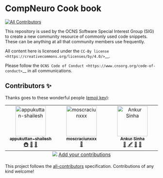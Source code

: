 # CompNeuro Cook book

<!-- ALL-CONTRIBUTORS-BADGE:START - Do not remove or modify this section -->
[![All Contributors](https://img.shields.io/badge/all_contributors-3-orange.svg?style=flat-square)](#contributors-)
<!-- ALL-CONTRIBUTORS-BADGE:END -->

This repository is used by the OCNS Software Special Interest Group (SIG) to create a new community resource of commonly used code snippets. These can be anything at all that community members use frequently.

All content here is licensed under the `CC-By license <https://creativecommons.org/licenses/by/4.0/>`__.

Please follow the `OCNS Code of Conduct <https://www.cnsorg.org/code-of-conduct>`__ in all communications.

## Contributors ✨

Thanks goes to these wonderful people ([emoji key](https://allcontributors.org/docs/en/emoji-key)):

<!-- ALL-CONTRIBUTORS-LIST:START - Do not remove or modify this section -->
<!-- prettier-ignore-start -->
<!-- markdownlint-disable -->
<table>
  <tbody>
    <tr>
      <td align="center" valign="top" width="14.28%"><a href="https://www.shailesh-appukuttan.com/"><img src="https://avatars.githubusercontent.com/u/24866517?v=4?s=100" width="100px;" alt="appukuttan-shailesh"/><br /><sub><b>appukuttan-shailesh</b></sub></a><br /><a href="#infra-appukuttan-shailesh" title="Infrastructure (Hosting, Build-Tools, etc)">🚇</a> <a href="#maintenance-appukuttan-shailesh" title="Maintenance">🚧</a> <a href="#projectManagement-appukuttan-shailesh" title="Project Management">📆</a></td>
      <td align="center" valign="top" width="14.28%"><a href="https://github.com/moscraciunxxx"><img src="https://avatars.githubusercontent.com/u/30236883?v=4?s=100" width="100px;" alt="moscraciunxxx"/><br /><sub><b>moscraciunxxx</b></sub></a><br /><a href="https://github.com/OCNS/CompNeuroCookBook/pulls?q=is%3Apr+reviewed-by%3Amoscraciunxxx" title="Reviewed Pull Requests">👀</a></td>
      <td align="center" valign="top" width="14.28%"><a href="https://ankursinha.in/"><img src="https://avatars.githubusercontent.com/u/102575?v=4?s=100" width="100px;" alt="Ankur Sinha"/><br /><sub><b>Ankur Sinha</b></sub></a><br /><a href="https://github.com/OCNS/CompNeuroCookBook/pulls?q=is%3Apr+reviewed-by%3Asanjayankur31" title="Reviewed Pull Requests">👀</a> <a href="#content-sanjayankur31" title="Content">🖋</a> <a href="https://github.com/OCNS/CompNeuroCookBook/commits?author=sanjayankur31" title="Documentation">📖</a> <a href="#maintenance-sanjayankur31" title="Maintenance">🚧</a></td>
    </tr>
  </tbody>
  <tfoot>
    <tr>
      <td align="center" size="13px" colspan="7">
        <img src="https://raw.githubusercontent.com/all-contributors/all-contributors-cli/1b8533af435da9854653492b1327a23a4dbd0a10/assets/logo-small.svg">
          <a href="https://all-contributors.js.org/docs/en/bot/usage">Add your contributions</a>
        </img>
      </td>
    </tr>
  </tfoot>
</table>

<!-- markdownlint-restore -->
<!-- prettier-ignore-end -->

<!-- ALL-CONTRIBUTORS-LIST:END -->

This project follows the [all-contributors](https://github.com/all-contributors/all-contributors) specification. Contributions of any kind welcome!
